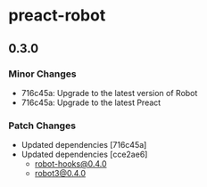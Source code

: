 # preact-robot

## 0.3.0

### Minor Changes

- 716c45a: Upgrade to the latest version of Robot
- 716c45a: Upgrade to the latest Preact

### Patch Changes

- Updated dependencies [716c45a]
- Updated dependencies [cce2ae6]
  - robot-hooks@0.4.0
  - robot3@0.4.0
